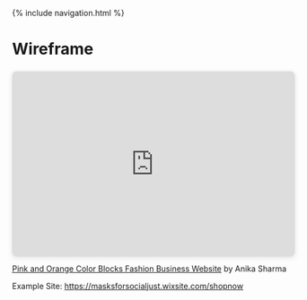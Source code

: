 {% include navigation.html %}
# Wireframe
<div style="position: relative; width: 100%; height: 0; padding-top: 56.2225%;
 padding-bottom: 48px; box-shadow: 0 2px 8px 0 rgba(63,69,81,0.16); margin-top: 1.6em; margin-bottom: 0.9em; overflow: hidden;
 border-radius: 8px; will-change: transform;">
  <iframe loading="lazy" style="position: absolute; width: 100%; height: 100%; top: 0; left: 0; border: none; padding: 0;margin: 0;"
    src="https:&#x2F;&#x2F;www.canva.com&#x2F;design&#x2F;DAE6tsiF4aA&#x2F;view?embed" allowfullscreen="allowfullscreen" allow="fullscreen">
  </iframe>
</div>
<a href="https:&#x2F;&#x2F;www.canva.com&#x2F;design&#x2F;DAE6tsiF4aA&#x2F;view?utm_content=DAE6tsiF4aA&amp;utm_campaign=designshare&amp;utm_medium=embeds&amp;utm_source=link" target="_blank" rel="noopener">Pink and Orange Color Blocks Fashion Business Website</a> by Anika Sharma

Example Site: https://masksforsocialjust.wixsite.com/shopnow
